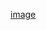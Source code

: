 [image](https://user-images.githubusercontent.com/28767389/160131520-fdc3a059-ecfc-4acb-83a3-3ebc7fb534c1.png)
